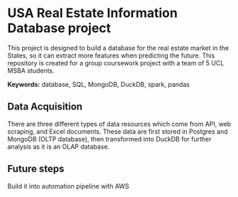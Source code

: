 # USA Real Estate Information Database project
This project is designed to build a database for the real estate market in the States, so it can extract more features when predicting the future. This repository is created for a group coursework project with a team of 5 UCL MSBA students.

**Keywords:** database, SQL, MongoDB, DuckDB, spark, pandas

## Data Acquisition
There are three different types of data resources which come from API, web scraping, and Excel documents. These data are first stored in Postgres and MongoDB (OLTP database), then transformed into DuckDB for further analysis as it is an OLAP database. 

## Future steps
Build it into automation pipeline with AWS

